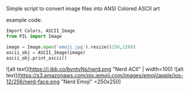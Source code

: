Simple script to convert image files into ANSI Colored ASCII art

example code:
```python
Import Colors, ASCII_Image
from PIL import Image

image = Image.open('emoji.jpg').resize((256,128))
ascii_obj = ASCII_Image(image)
ascii_obj.print_ascii()
```
![alt text](https://i.ibb.co/bvntvNs/nerd.png "Nerd ACII" | width=100) ![alt text](https://s3.amazonaws.com/pix.iemoji.com/images/emoji/apple/ios-12/256/nerd-face.png "Nerd Emoji" =250x250)
